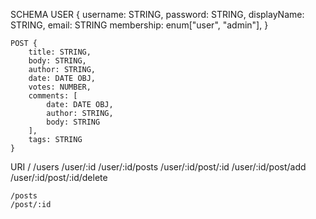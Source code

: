 SCHEMA
    USER {
        username: STRING,
        password: STRING,
        displayName: STRING,
        email: STRING
        membership: enum["user", "admin"],
    }

    POST {
        title: STRING,
        body: STRING,
        author: STRING,
        date: DATE OBJ,
        votes: NUMBER,
        comments: [
            date: DATE OBJ,
            author: STRING,
            body: STRING
        ],
        tags: STRING
    }

URI
    /
    /users
    /user/:id
    /user/:id/posts
    /user/:id/post/:id
    /user/:id/post/add
    /user/:id/post/:id/delete

    /posts
    /post/:id 

